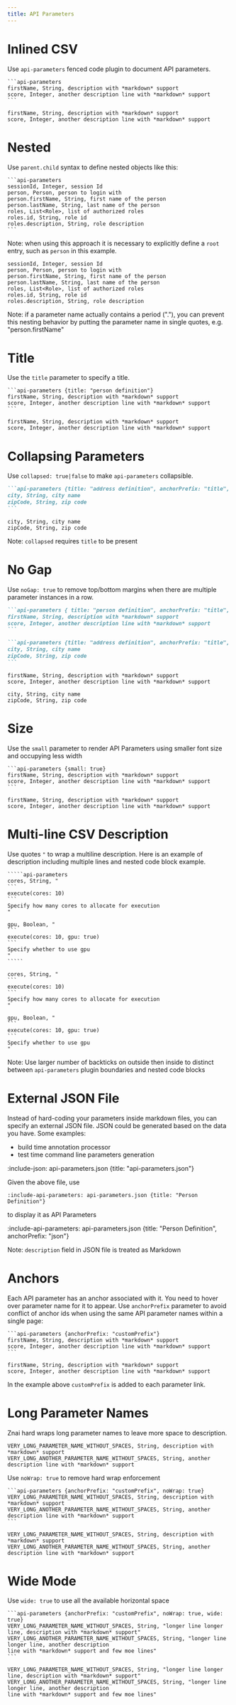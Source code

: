 ```yaml
---
title: API Parameters
---
```


# Inlined CSV

Use `api-parameters` fenced code plugin to document API parameters.

    ```api-parameters
    firstName, String, description with *markdown* support
    score, Integer, another description line with *markdown* support
    ```

```api-parameters {anchorPrefix: "inlined_csv"}
firstName, String, description with *markdown* support
score, Integer, another description line with *markdown* support
```

# Nested

Use `parent.child` syntax to define nested objects like this:

    ```api-parameters
    sessionId, Integer, session Id
    person, Person, person to login with
    person.firstName, String, first name of the person
    person.lastName, String, last name of the person
    roles, List<Role>, list of authorized roles
    roles.id, String, role id 
    roles.description, String, role description
    ```
    
Note: when using this approach it is necessary to explicitly define a `root` entry, such as `person` in this example.

```api-parameters {anchorPrefix: "nested_inlined_csv"}
sessionId, Integer, session Id
person, Person, person to login with
person.firstName, String, first name of the person
person.lastName, String, last name of the person
roles, List<Role>, list of authorized roles
roles.id, String, role id 
roles.description, String, role description
```

Note: if a parameter name actually contains a period ("."), you can prevent this nesting behavior by putting the parameter name in single quotes, e.g. "person.firstName"

# Title

Use the `title` parameter to specify a title.
    
    ```api-parameters {title: "person definition"}
    firstName, String, description with *markdown* support
    score, Integer, another description line with *markdown* support
    ```

```api-parameters {title: "person definition", anchorPrefix: "title"}
firstName, String, description with *markdown* support
score, Integer, another description line with *markdown* support
```

# Collapsing Parameters

Use `collapsed: true|false` to make `api-parameters` collapsible. 

`````markdown
```api-parameters {title: "address definition", anchorPrefix: "title", collapsed: true}
city, String, city name
zipCode, String, zip code
```
`````

```api-parameters {title: "address definition", anchorPrefix: "title", collapsed: true}
city, String, city name
zipCode, String, zip code
```

Note: `collapsed` requires `title` to be present

# No Gap

Use `noGap: true` to remove top/bottom margins when there are multiple parameter instances in a row.

`````markdown
```api-parameters { title: "person definition", anchorPrefix: "title", collapsed: false, noGap: true }
firstName, String, description with *markdown* support
score, Integer, another description line with *markdown* support
```

```api-parameters {title: "address definition", anchorPrefix: "title", collapsed: true}
city, String, city name
zipCode, String, zip code
```
`````

```api-parameters { title: "person definition", anchorPrefix: "title", collapsed: false, noGap: true }
firstName, String, description with *markdown* support
score, Integer, another description line with *markdown* support
```

```api-parameters {title: "address definition", anchorPrefix: "title", collapsed: true}
city, String, city name
zipCode, String, zip code
```


# Size

Use the `small` parameter to render API Parameters using smaller font size and occupying less width

    ```api-parameters {small: true}
    firstName, String, description with *markdown* support
    score, Integer, another description line with *markdown* support
    ```

```api-parameters {small: true, anchorPrefix: "size"}
firstName, String, description with *markdown* support
score, Integer, another description line with *markdown* support
```

# Multi-line CSV Description

Use quotes `"` to wrap a multiline description. Here is an example of description including multiple lines and 
nested code block example.

    `````api-parameters 
    cores, String, "
    ```
    execute(cores: 10)
    ```
    Specify how many cores to allocate for execution
    "
    
    gpu, Boolean, "
    ```
    execute(cores: 10, gpu: true)
    ```
    Specify whether to use gpu
    "
    `````

`````api-parameters 
cores, String, "
```
execute(cores: 10)
```
Specify how many cores to allocate for execution
"

gpu, Boolean, "
```
execute(cores: 10, gpu: true)
```
Specify whether to use gpu
"
`````

Note: Use larger number of backticks on outside then inside to distinct between `api-parameters` plugin boundaries 
and nested code blocks

# External JSON File

Instead of hard-coding your parameters inside markdown files, you can specify an external JSON file.
JSON could be generated based on the data you have. Some examples:
* build time annotation processor
* test time command line parameters generation

:include-json: api-parameters.json {title: "api-parameters.json"}

Given the above file, use

    :include-api-parameters: api-parameters.json {title: "Person Definition"}

to display it as API Parameters
    
:include-api-parameters: api-parameters.json {title: "Person Definition", anchorPrefix: "json"}
    
Note: `description` field in JSON file is treated as Markdown
 
# Anchors

Each API parameter has an anchor associated with it. You need to hover over parameter name for it to appear.
Use `anchorPrefix` parameter to avoid conflict of anchor ids when using the same API parameter names within a single page:

    ```api-parameters {anchorPrefix: "customPrefix"}
    firstName, String, description with *markdown* support
    score, Integer, another description line with *markdown* support
    ```

```api-parameters {anchorPrefix: "customPrefix"}
firstName, String, description with *markdown* support
score, Integer, another description line with *markdown* support
```

In the example above `customPrefix` is added to each parameter link.

# Long Parameter Names

Znai hard wraps long parameter names to leave more space to description. 

```api-parameters {anchorPrefix: "customPrefix"}
VERY_LONG_PARAMETER_NAME_WITHOUT_SPACES, String, description with *markdown* support
VERY_LONG_ANOTHER_PARAMETER_NAME_WITHOUT_SPACES, String, another description line with *markdown* support
```

Use `noWrap: true` to remove hard wrap enforcement

    ```api-parameters {anchorPrefix: "customPrefix", noWrap: true}
    VERY_LONG_PARAMETER_NAME_WITHOUT_SPACES, String, description with *markdown* support
    VERY_LONG_ANOTHER_PARAMETER_NAME_WITHOUT_SPACES, String, another description line with *markdown* support
    ```

```api-parameters {anchorPrefix: "customPrefix", noWrap: true}
VERY_LONG_PARAMETER_NAME_WITHOUT_SPACES, String, description with *markdown* support
VERY_LONG_ANOTHER_PARAMETER_NAME_WITHOUT_SPACES, String, another description line with *markdown* support
```

# Wide Mode

Use `wide: true` to use all the available horizontal space

    ```api-parameters {anchorPrefix: "customPrefix", noWrap: true, wide: true}
    VERY_LONG_PARAMETER_NAME_WITHOUT_SPACES, String, "longer line longer line, description with *markdown* support"
    VERY_LONG_ANOTHER_PARAMETER_NAME_WITHOUT_SPACES, String, "longer line longer line, another description 
    line with *markdown* support and few moe lines"
    ```

```api-parameters {anchorPrefix: "customPrefix", noWrap: true, wide: true}
VERY_LONG_PARAMETER_NAME_WITHOUT_SPACES, String, "longer line longer line, description with *markdown* support"
VERY_LONG_ANOTHER_PARAMETER_NAME_WITHOUT_SPACES, String, "longer line longer line, another description 
line with *markdown* support and few moe lines"
```
